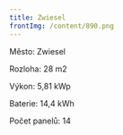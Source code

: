 ```yaml
---
title: Zwiesel
frontImg: /content/890.png
---
```

Město: Zwiesel

Rozloha: 28 m2

Výkon: 5,81 kWp

Baterie: 14,4 kWh

Počet panelů: 14